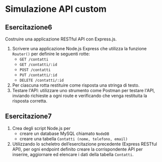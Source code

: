 # Simulazione API custom

## Esercitazione6

Costruire una applicazione RESTful API con Express.js.

1. Scrivere una applicazione Node.js Express che utilizza la funzione `Router()` per definire le seguenti rotte:
   - `GET /contatti`
   - `GET /contatti/:id`
   - `POST /contatti`
   - `PUT /contatti/:id`
   - `DELETE /contatti/:id`
2. Per ciascuna rotta restituire come risposta una stringa di testo.
3. Testare l'API: utilizzare uno strumento come Postman per testare l'API, inviando richieste a ogni route e verificando che venga restituita la risposta corretta.

## Esercitazione7

1. Crea degli script Node.js per
   - creare un database MySQL chiamato `NodeDB`
   - creare una tabella `Contatti (nome, telefono, email)`
2. Utilizzando lo scheletro dell’esercitazione precedente (Express RESTful API), per ogni endpoint definito creare la corrispondente API per inserire, aggiornare ed elencare i dati della tabella `Contatti`.
